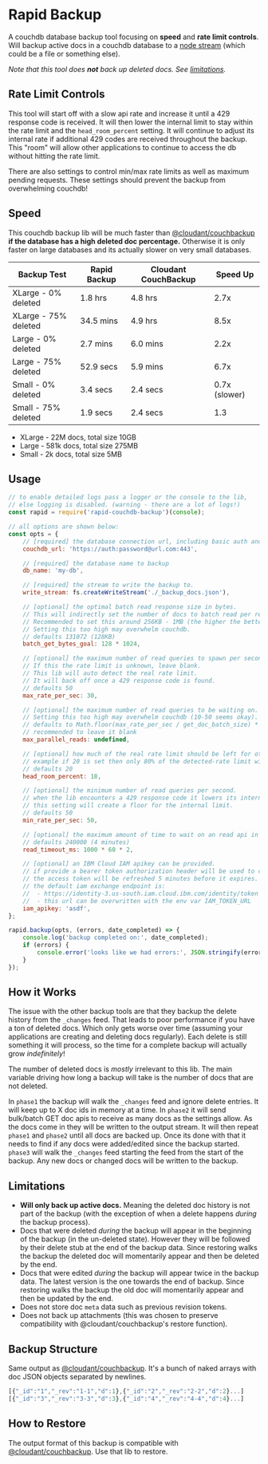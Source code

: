 # Rapid Backup

A couchdb database backup tool focusing on **speed** and **rate limit controls**.
Will backup active docs in a couchdb database to a [node stream](https://nodejs.org/api/stream.html) (which could be a file or something else).

_Note that this tool does **not** back up deleted docs. See [limitations](#limitations)._


## Rate Limit Controls
This tool will start off with a slow api rate and increase it until a 429 response code is received.
It will then lower the internal limit to stay within the rate limit and the `head_room_percent` setting.
It will continue to adjust its internal rate if additional 429 codes are received throughout the backup.
This "room" will allow other applications to continue to access the db without hitting the rate limit.

There are also settings to control min/max rate limits as well as maximum pending requests.
These settings should prevent the backup from overwhelming couchdb!

## Speed
This couchdb backup lib will be much faster than [@cloudant/couchbackup](https://github.com/cloudant/couchbackup) **if the database has a high deleted doc percentage.**
Otherwise it is only faster on large databases and its actually slower on very small databases.

| Backup Test | Rapid Backup | Cloudant CouchBackup | Speed Up |
| ----------- | ----------- | ----------- | ----------- |
| XLarge - 0% deleted    | 1.8 hrs        | 4.8 hrs       | 2.7x
| XLarge - 75% deleted   | 34.5 mins      | 4.9 hrs       | 8.5x
| Large - 0% deleted     | 2.7 mins       | 6.0 mins      | 2.2x
| Large - 75% deleted    | 52.9 secs      | 5.9 mins      | 6.7x
| Small - 0% deleted     | 3.4 secs       | 2.4 secs      | 0.7x (slower)
| Small - 75% deleted    | 1.9 secs       | 2.4 secs      | 1.3

- XLarge - 22M docs, total size 10GB
- Large - 581k docs, total size 275MB
- Small - 2k docs, total size 5MB


## Usage

```js
// to enable detailed logs pass a logger or the console to the lib,
// else logging is disabled. (warning - there are a lot of logs!)
const rapid = require('rapid-couchdb-backup')(console);

// all options are shown below:
const opts = {
	// [required] the database connection url, including basic auth and port if applicable
	couchdb_url: 'https://auth:password@url.com:443',

	// [required] the database name to backup
	db_name: 'my-db',

	// [required] the stream to write the backup to.
	write_stream: fs.createWriteStream('./_backup_docs.json'),

	// [optional] the optimal batch read response size in bytes.
	// This will indirectly set the number of docs to batch read per request.
	// Recommended to set this around 256KB - 1MB (the higher the better, usually).
	// Setting this too high may overwhelm couchdb.
	// defaults 131072 (128KB)
	batch_get_bytes_goal: 128 * 1024,

	// [optional] the maximum number of read queries to spawn per second.
	// If this the rate limit is unknown, leave blank.
	// This lib will auto detect the real rate limit.
	// It will back off once a 429 response code is found.
	// defaults 50
	max_rate_per_sec: 30,

	// [optional] the maximum number of read queries to be waiting on.
	// Setting this too high may overwhelm couchdb (10-50 seems okay).
	// defaults to Math.floor(max_rate_per_sec / get_doc_batch_size) * 2
	// recommended to leave it blank
	max_parallel_reads: undefined,

	// [optional] how much of the real rate limit should be left for other applications.
	// example if 20 is set then only 80% of the detected-rate limit will be used.
	// defaults 20
	head_room_percent: 18,

	// [optional] the minimum number of read queries per second.
	// when the lib encounters a 429 response code it lowers its internal limit.
	// this setting will create a floor for the internal limit.
	// defaults 50
	min_rate_per_sec: 50,

	// [optional] the maximum amount of time to wait on an read api in milliseconds.
	// defaults 240000 (4 minutes)
	read_timeout_ms: 1000 * 60 * 2,

	// [optional] an IBM Cloud IAM apikey can be provided.
	// if provide a bearer token authorization header will be used to connect to couch.
	// the access token will be refreshed 5 minutes before it expires.
	// the default iam exchange endpoint is:
	//  - https://identity-3.us-south.iam.cloud.ibm.com/identity/token
	//  - this url can be overwritten with the env var IAM_TOKEN_URL
	iam_apikey: 'asdf',
};

rapid.backup(opts, (errors, date_completed) => {
	console.log('backup completed on:', date_completed);
	if (errors) {
		console.error('looks like we had errors:', JSON.stringify(errors, null, 2));
	}
});
```

## How it Works
The issue with the other backup tools are that they backup the delete history from the `_changes` feed.
That leads to poor performance if you have a ton of deleted docs.
Which only gets worse over time (assuming your applications are creating and deleting docs regularly).
Each delete is still something it will process, so the time for a complete backup will actually grow _indefinitely_!

The number of deleted docs is _mostly_ irrelevant to this lib.
The main variable driving how long a backup will take is the number of docs that are not deleted.

In `phase1` the backup will walk the `_changes` feed and ignore delete entries.
It will keep up to X doc ids in memory at a time.
In `phase2` it will send bulk/batch GET doc apis to receive as many docs as the settings allow.
As the docs come in they will be written to the output stream.
It will then repeat `phase1` and `phase2` until all docs are backed up.
Once its done with that it needs to find if any docs were added/edited since the backup started.
`phase3` will walk the `_changes` feed starting the feed from the start of the backup.
Any new docs or changed docs will be written to the backup.

## Limitations
- **Will only back up active docs.** Meaning the deleted doc history is not part of the backup (with the exception of when a delete happens _during_ the backup process).
- Docs that were deleted _during_ the backup will appear in the beginning of the backup (in the un-deleted state). However they will be followed by their delete stub at the end of the backup data. Since restoring walks the backup the deleted doc will momentarily appear and then be deleted by the end.
- Docs that were edited _during_ the backup will appear twice in the backup data. The latest version is the one towards the end of backup. Since restoring walks the backup the old doc will momentarily appear and then be updated by the end.
- Does not store doc `meta` data such as previous revision tokens.
- Does not back up attachments (this was chosen to preserve compatibility with @cloudant/couchbackup's restore function).

## Backup Structure
Same output as [@cloudant/couchbackup](https://github.com/cloudant/couchbackup#whats-in-a-backup-file).
It's a bunch of naked arrays with doc JSON objects separated by newlines.

```js
[{"_id":"1","_rev":"1-1","d":1},{"_id":"2","_rev":"2-2","d":2}...]
[{"_id":"3","_rev":"3-3","d":3},{"_id":"4","_rev":"4-4","d":4}...]
```

## How to Restore
The output format of this backup is compatible with [@cloudant/couchbackup](https://github.com/cloudant/couchbackup).
Use that lib to restore.
